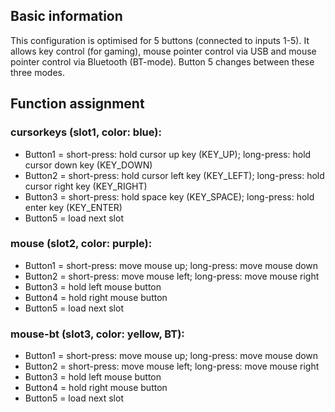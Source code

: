 ## Basic information
This configuration is optimised for 5 buttons (connected to inputs 1-5).
It allows key control (for gaming), mouse pointer control via USB and mouse pointer control via Bluetooth (BT-mode).
Button 5 changes between these three modes.


## Function assignment

### cursorkeys (slot1, color: blue):
- Button1 = short-press: hold cursor up key (KEY_UP); 
            long-press: hold cursor down key (KEY_DOWN)
- Button2 = short-press: hold cursor left key (KEY_LEFT); 
            long-press: hold cursor right key (KEY_RIGHT)
- Button3 = short-press: hold space key (KEY_SPACE); 
            long-press: hold enter key (KEY_ENTER)
- Button5 = load next slot


### mouse (slot2, color: purple):
- Button1 = short-press: move mouse up; 
            long-press: move mouse down
- Button2 = short-press: move mouse left; 
            long-press: move mouse right
- Button3 = hold left mouse button
- Button4 = hold right mouse button
- Button5 = load next slot

### mouse-bt (slot3, color: yellow, BT):
- Button1 = short-press: move mouse up; 
            long-press: move mouse down
- Button2 = short-press: move mouse left; 
            long-press: move mouse right
- Button3 = hold left mouse button
- Button4 = hold right mouse button
- Button5 = load next slot
